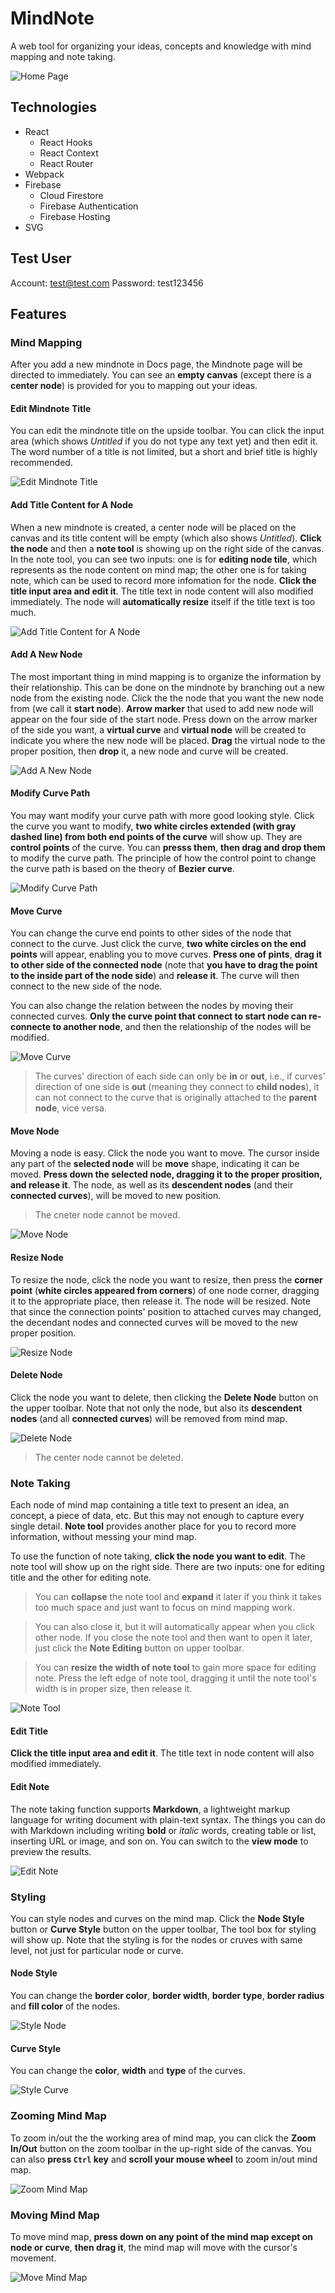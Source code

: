 # MindNote

A web tool for organizing your ideas, concepts and knowledge with mind mapping and note taking.

![Home Page](https://i.imgur.com/z3e7ENM.png)

## Technologies

- React
  - React Hooks
  - React Context
  - React Router
- Webpack
- Firebase
  - Cloud Firestore
  - Firebase Authentication
  - Firebase Hosting
- SVG

## Test User

Account: test@test.com
Password: test123456

## Features

### Mind Mapping

After you add a new mindnote in Docs page, the Mindnote page will be directed to immediately. You can see an **empty canvas** (except there is a **center node**) is provided for you to mapping out your ideas.

#### Edit Mindnote Title

You can edit the mindnote title on the upside toolbar. You can click the input area (which shows _Untitled_ if you do not type any text yet) and then edit it. The word number of a title is not limited, but a short and brief title is highly recommended.

![Edit Mindnote Title](https://i.imgur.com/0IfaVe7.gif)

#### Add Title Content for A Node

When a new mindnote is created, a center node will be placed on the canvas and its title content will be empty (which also shows _Untitled_). **Click the node** and then a **note tool** is showing up on the right side of the canvas. In the note tool, you can see two inputs: one is for **editing node tile**, which represents as the node content on mind map; the other one is for taking note, which can be used to record more infomation for the node. **Click the title input area and edit it**. The title text in node content will also modified immediately. The node will **automatically resize** itself if the title text is too much.

![Add Title Content for A Node](https://i.imgur.com/cJnC6WV.gif "Add Title Content for A Node")

#### Add A New Node

The most important thing in mind mapping is to organize the information by their relationship. This can be done on the mindnote by branching out a new node from the existing node. Click the the node that you want the new node from (we call it **start node**). **Arrow marker** that used to add new node will appear on the four side of the start node. Press down on the arrow marker of the side you want, a **virtual curve** and **virtual node** will be created to indicate you where the new node will be placed. **Drag** the virtual node to the proper position, then **drop** it, a new node and curve will be created.

![Add A New Node](https://i.imgur.com/cN3kpIb.gif "Add A New Node")

#### Modify Curve Path

You may want modify your curve path with more good looking style. Click the curve you want to modify, **two white circles extended (with gray dashed line) from both end points of the curve** will show up. They are **control points** of the curve. You can **presss them**, **then drag and drop them** to modify the curve path. The principle of how the control point to change the curve path is based on the theory of **Bezier curve**.

![Modify Curve Path](https://i.imgur.com/pmzFro0.gif "Modify Curve Path")

#### Move Curve

You can change the curve end points to other sides of the node that connect to the curve. Just click the curve, **two white circles on the end points** will appear, enabling you to move curves. **Press one of pints**, **drag it to other side of the connected node** (note that **you have to drag the point to the inside part of the node side**) and **release it**. The curve will then connect to the new side of the node.

You can also change the relation between the nodes by moving their connected curves. **Only the curve point that connect to start node can re-connecte to another node**, and then the relationship of the nodes will be modified.

![Move Curve](https://i.imgur.com/qoQCquo.gif "Move Curve")

> The curves' direction of each side can only be **in** or **out**, i.e., if curves' direction of one side is **out** (meaning they connect to **child nodes**), it can not connect to the curve that is originally attached to the **parent node**, vice versa.

#### Move Node

Moving a node is easy. Click the node you want to move. The cursor inside any part of the **selected node** will be **move** shape, indicating it can be moved. **Press down the selected node, dragging it to the proper prosition, and release it**. The node, as well as its **descendent nodes** (and their **connected curves**), will be moved to new position.

> The cneter node cannot be moved.

![Move Node](https://i.imgur.com/mWT0bep.gif "Move Node")

#### Resize Node

To resize the node, click the node you want to resize, then press the **corner point** (**white circles appeared from corners**) of one node corner, dragging it to the appropriate place, then release it. The node will be resized. Note that since the connection points' position to attached curves may changed, the decendant nodes and connected curves will be moved to the new proper position.

![Resize Node](https://i.imgur.com/7TxAJj2.gif "Resize Node")

#### Delete Node

Click the node you want to delete, then clicking the **Delete Node** button on the upper toolbar. Note that not only the node, but also its **descendent nodes** (and all **connected curves**) will be removed from mind map.

![Delete Node](https://i.imgur.com/MXugevi.gif "Delete Node")

> The center node cannot be deleted.

### Note Taking

Each node of mind map containing a title text to present an idea, an concept, a piece of data, etc. But this may not enough to capture every single detail. **Note tool** provides another place for you to record more information, without messing your mind map.

To use the function of note taking, **click the node you want to edit**. The note tool will show up on the right side. There are two inputs: one for editing title and the other for editing note.

> You can **collapse** the note tool and **expand** it later if you think it takes too much space and just want to focus on mind mapping work.

> You can also close it, but it will automatically appear when you click other node. If you close the note tool and then want to open it later, just click the **Note Editing** button on upper toolbar.

> You can **resize the width of note tool** to gain more space for editing note. Press the left edge of note tool, dragging it until the note tool's width is in proper size, then release it.

![Note Tool](https://i.imgur.com/Yzh8eCJ.gif "Note Tool")

#### Edit Title

**Click the title input area and edit it**. The title text in node content will also modified immediately.

#### Edit Note

The note taking function supports **Markdown**, a lightweight markup language for writing document with plain-text syntax. The things you can do with Markdown including writing **bold** or _italic_ words, creating table or list, inserting URL or image, and son on. You can switch to the **view mode** to preview the results.

![Edit Note](https://i.imgur.com/kD2Hm6S.gif "Edit Note")

### Styling

You can style nodes and curves on the mind map. Click the **Node Style** button or **Curve Style** button on the upper toolbar, The tool box for styling will show up. Note that the styling is for the nodes or cruves with same level, not just for particular node or curve.

#### Node Style

You can change the **border color**, **border width**, **border type**, **border radius** and **fill color** of the nodes.

![Style Node](https://i.imgur.com/KWVaC2C.gif "Style Node")

#### Curve Style

You can change the **color**, **width** and **type** of the curves.

![Style Curve](https://i.imgur.com/kDjxH39.gif "Style Curve")

### Zooming Mind Map

To zoom in/out the the working area of mind map, you can click the **Zoom In/Out** button on the zoom toolbar in the up-right side of the canvas. You can also **press `Ctrl` key** and **scroll your mouse wheel** to zoom in/out mind map.

![Zoom Mind Map](https://i.imgur.com/YDjtcSt.gif "Zoom Mind Map")

### Moving Mind Map

To move mind map, **press down on any point of the mind map except on node or curve**, **then drag it**, the mind map will move with the cursor's movement.

![Move Mind Map](https://i.imgur.com/Y43iVZz.gif "Move Mind Map")
